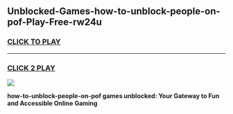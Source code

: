 
## Unblocked-Games-how-to-unblock-people-on-pof-Play-Free-rw24u
<h3>
<a href="https://premium76.site?title=how-to-unblock-people-on-pof&ref=20M">CLICK TO PLAY</a></h3>
<hr>

<h3>
<a href="https://premium76.site?title=how-to-unblock-people-on-pof&ref=20M">CLICK 2 PLAY</a>
  
</h3>

<a href="https://premium76.site?title=how-to-unblock-people-on-pof&ref=19M"><img src="https://clearcache.store/games.png"></a>


**how-to-unblock-people-on-pof games unblocked: Your Gateway to Fun and Accessible Online Gaming**
